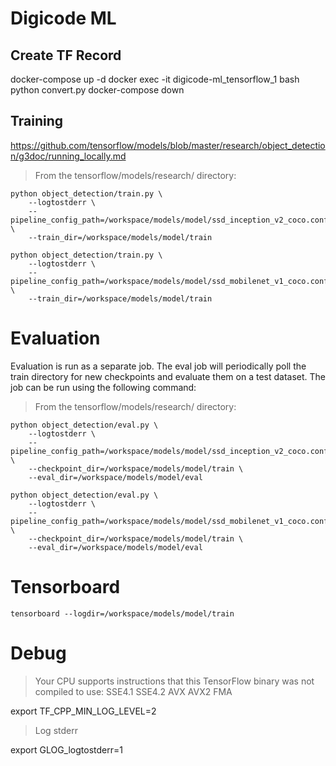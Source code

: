 # Digicode ML

## Create TF Record

docker-compose up -d
docker exec -it digicode-ml_tensorflow_1 bash
python convert.py
docker-compose down

## Training 

https://github.com/tensorflow/models/blob/master/research/object_detection/g3doc/running_locally.md

>  From the tensorflow/models/research/ directory:

```
python object_detection/train.py \
    --logtostderr \
    --pipeline_config_path=/workspace/models/model/ssd_inception_v2_coco.config \
    --train_dir=/workspace/models/model/train
```

```
python object_detection/train.py \
    --logtostderr \
    --pipeline_config_path=/workspace/models/model/ssd_mobilenet_v1_coco.config \
    --train_dir=/workspace/models/model/train
```

# Evaluation

Evaluation is run as a separate job.
The eval job will periodically poll the train directory for new checkpoints and evaluate them on a test dataset.
The job can be run using the following command:

> From the tensorflow/models/research/ directory:

```
python object_detection/eval.py \
    --logtostderr \
    --pipeline_config_path=/workspace/models/model/ssd_inception_v2_coco.config \
    --checkpoint_dir=/workspace/models/model/train \
    --eval_dir=/workspace/models/model/eval
```

```
python object_detection/eval.py \
    --logtostderr \
    --pipeline_config_path=/workspace/models/model/ssd_mobilenet_v1_coco.config \
    --checkpoint_dir=/workspace/models/model/train \
    --eval_dir=/workspace/models/model/eval
```

# Tensorboard

```
tensorboard --logdir=/workspace/models/model/train
```

# Debug

> Your CPU supports instructions that this TensorFlow binary was not compiled to use: SSE4.1 SSE4.2 AVX AVX2 FMA

export TF_CPP_MIN_LOG_LEVEL=2

> Log stderr

export GLOG_logtostderr=1